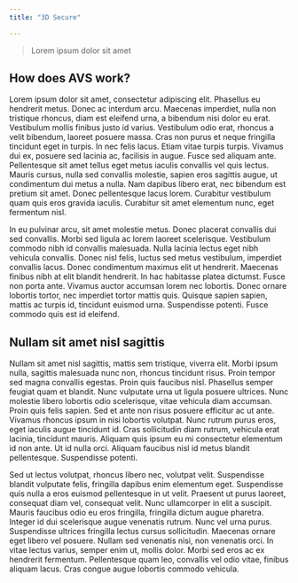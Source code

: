 ```yaml
---
title: "3D Secure"

---
```


>Lorem ipsum dolor sit amet

## How does AVS work?

Lorem ipsum dolor sit amet, consectetur adipiscing elit. Phasellus eu hendrerit metus. Donec ac interdum arcu. Maecenas imperdiet, nulla non tristique rhoncus, diam est eleifend urna, a bibendum nisi dolor eu erat. Vestibulum mollis finibus justo id varius. Vestibulum odio erat, rhoncus a velit bibendum, laoreet posuere massa. Cras non purus et neque fringilla tincidunt eget in turpis. In nec felis lacus. Etiam vitae turpis turpis. Vivamus dui ex, posuere sed lacinia ac, facilisis in augue. Fusce sed aliquam ante. Pellentesque sit amet tellus eget metus iaculis convallis vel quis lectus. Mauris cursus, nulla sed convallis molestie, sapien eros sagittis augue, ut condimentum dui metus a nulla. Nam dapibus libero erat, nec bibendum est pretium sit amet. Donec pellentesque lacus lorem. Curabitur vestibulum quam quis eros gravida iaculis. Curabitur sit amet elementum nunc, eget fermentum nisl.

In eu pulvinar arcu, sit amet molestie metus. Donec placerat convallis dui sed convallis. Morbi sed ligula ac lorem laoreet scelerisque. Vestibulum commodo nibh id convallis malesuada. Nulla lacinia lectus eget nibh vehicula convallis. Donec nisl felis, luctus sed metus vestibulum, imperdiet convallis lacus. Donec condimentum maximus elit ut hendrerit. Maecenas finibus nibh at elit blandit hendrerit. In hac habitasse platea dictumst. Fusce non porta ante. Vivamus auctor accumsan lorem nec lobortis. Donec ornare lobortis tortor, nec imperdiet tortor mattis quis. Quisque sapien sapien, mattis ac turpis id, tincidunt euismod urna. Suspendisse potenti. Fusce commodo quis est id eleifend.

## Nullam sit amet nisl sagittis

Nullam sit amet nisl sagittis, mattis sem tristique, viverra elit. Morbi ipsum nulla, sagittis malesuada nunc non, rhoncus tincidunt risus. Proin tempor sed magna convallis egestas. Proin quis faucibus nisl. Phasellus semper feugiat quam et blandit. Nunc vulputate urna ut ligula posuere ultrices. Nunc molestie libero lobortis odio scelerisque, vitae vehicula diam accumsan. Proin quis felis sapien. Sed et ante non risus posuere efficitur ac ut ante. Vivamus rhoncus ipsum in nisi lobortis volutpat. Nunc rutrum purus eros, eget iaculis augue tincidunt id. Cras sollicitudin diam rutrum, vehicula erat lacinia, tincidunt mauris. Aliquam quis ipsum eu mi consectetur elementum id non ante. Ut id nulla orci. Aliquam faucibus nisl id metus blandit pellentesque. Suspendisse potenti.

Sed ut lectus volutpat, rhoncus libero nec, volutpat velit. Suspendisse blandit vulputate felis, fringilla dapibus enim elementum eget. Suspendisse quis nulla a eros euismod pellentesque in ut velit. Praesent ut purus laoreet, consequat diam vel, consequat velit. Nunc ullamcorper in elit a suscipit. Mauris faucibus odio eu eros fringilla, fringilla dictum augue pharetra. Integer id dui scelerisque augue venenatis rutrum. Nunc vel urna purus. Suspendisse ultrices fringilla lectus cursus sollicitudin. Maecenas ornare eget libero vel posuere. Nullam sed venenatis nisi, non venenatis orci. In vitae lectus varius, semper enim ut, mollis dolor. Morbi sed eros ac ex hendrerit fermentum. Pellentesque quam leo, convallis vel odio vitae, finibus aliquam lacus. Cras congue augue lobortis commodo vehicula.
